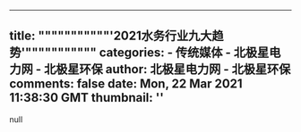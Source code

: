 
---
title: """""""""""'2021水务行业九大趋势'"""""""""""
categories: 
    - 传统媒体
    - 北极星电力网 - 北极星环保
author: 北极星电力网 - 北极星环保
comments: false
date: Mon, 22 Mar 2021 11:38:30 GMT
thumbnail: ''
---

<div>   
null  
</div>
            